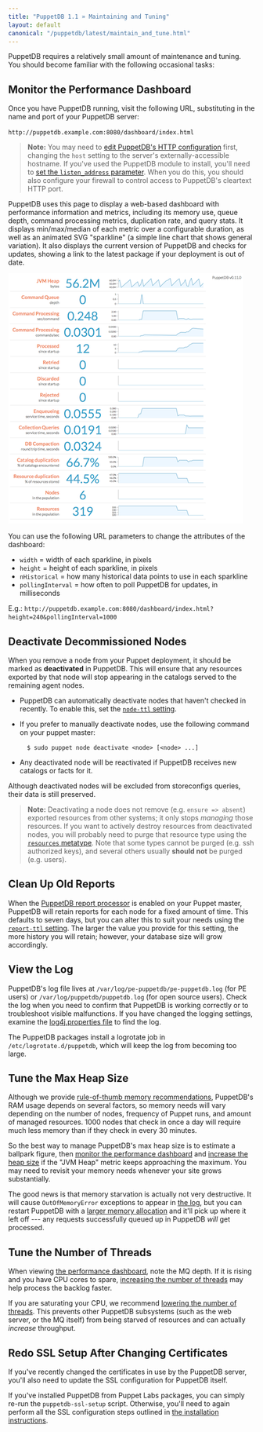 ```yaml
---
title: "PuppetDB 1.1 » Maintaining and Tuning"
layout: default
canonical: "/puppetdb/latest/maintain_and_tune.html"
---
```


[configure_jetty]: ./configure.html#jetty-http-settings
[configure_heap]: ./configure.html#configuring-the-java-heap-size
[threads]: ./configure.html#command-processing-settings
[memrec]: ./scaling_recommendations.html#bottleneck-java-heap-size
[puppetdb_report_processor]: ./connect_puppet_master.html#enabling-experimental-report-storage
[node_ttl]: ./configure.html#node-ttl
[report_ttl]: ./configure.html#report-ttl
[resources_type]: /references/latest/type.html#resources
[log4j]: ./configure.html#the-log4j-logging-config-file
[dashboard]: #monitor-the-performance-dashboard

PuppetDB requires a relatively small amount of maintenance and tuning. You should become familiar with the following occasional tasks:

## Monitor the Performance Dashboard

Once you have PuppetDB running, visit the following URL, substituting in the name and port of your PuppetDB server:

`http://puppetdb.example.com:8080/dashboard/index.html`

> **Note:** You may need to [edit PuppetDB's HTTP configuration][configure_jetty] first, changing the `host` setting to the server's externally-accessible hostname.  If you've used the PuppetDB module to install, you'll need to [set the `listen_address` parameter](./install_via_module.html#step-2-assign-classes-to-nodes).  When you do this, you should also configure your firewall to control access to PuppetDB's cleartext HTTP port.

PuppetDB uses this page to display a web-based dashboard with performance information and metrics, including its memory use, queue depth, command processing metrics, duplication rate, and query stats. It displays min/max/median of each metric over a configurable duration, as well as an animated SVG "sparkline" (a simple line chart that shows general variation). It also displays the current version of PuppetDB and checks for updates, showing a link to the latest package if your deployment is out of date.

[![Screenshot of the performance dashboard](./images/perf-dash-small.png)](./images/perf-dash-large.png)

You can use the following URL parameters to change the attributes of the dashboard:

* `width` = width of each sparkline, in pixels
* `height` = height of each sparkline, in pixels
* `nHistorical` = how many historical data points to use in each sparkline
* `pollingInterval` = how often to poll PuppetDB for updates, in milliseconds

E.g.: `http://puppetdb.example.com:8080/dashboard/index.html?height=240&pollingInterval=1000`

## Deactivate Decommissioned Nodes

When you remove a node from your Puppet deployment, it should be marked as **deactivated** in PuppetDB. This will ensure that any resources exported by that node will stop appearing in the catalogs served to the remaining agent nodes.

* PuppetDB can automatically deactivate nodes that haven't checked in recently. To enable this, set the [`node-ttl` setting][node_ttl].
* If you prefer to manually deactivate nodes, use the following command on your puppet master:

        $ sudo puppet node deactivate <node> [<node> ...]
* Any deactivated node will be reactivated if PuppetDB receives new catalogs or facts for it.

Although deactivated nodes will be excluded from storeconfigs queries, their data is still preserved.

> **Note:** Deactivating a node does not remove (e.g. `ensure => absent`) exported resources from other systems; it only stops _managing_ those resources. If you want to actively destroy resources from deactivated nodes, you will probably need to purge that resource type using the [`resources` metatype][resources_type]. Note that some types cannot be purged (e.g. ssh authorized keys), and several others usually **should not** be purged (e.g. users).

## Clean Up Old Reports

When the [PuppetDB report processor][puppetdb_report_processor] is enabled on your Puppet master, PuppetDB will retain reports for each node for a fixed amount of time.  This defaults to seven days, but you can alter this to suit your needs using the [`report-ttl` setting][report_ttl].  The larger the value you provide for this setting, the more history you will retain; however, your database size will grow accordingly.

## View the Log

PuppetDB's log file lives at `/var/log/pe-puppetdb/pe-puppetdb.log` (for PE users) or `/var/log/puppetdb/puppetdb.log` (for open source users). Check the log when you need to confirm that PuppetDB is working correctly or to troubleshoot visible malfunctions. If you have changed the logging settings, examine the [log4j.properties file][log4j] to find the log.

The PuppetDB packages install a logrotate job in `/etc/logrotate.d/puppetdb`, which will keep the log from becoming too large.

## Tune the Max Heap Size

Although we provide [rule-of-thumb memory recommendations][memrec], PuppetDB's RAM usage depends on several factors, so memory needs will vary depending on the number of nodes, frequency of Puppet runs, and amount of managed resources. 1000 nodes that check in once a day will require much less memory than if they check in every 30 minutes.

So the best way to manage PuppetDB's max heap size is to estimate a ballpark figure, then [monitor the performance dashboard][dashboard] and [increase the heap size][configure_heap] if the "JVM Heap" metric keeps approaching the maximum. You may need to revisit your memory needs whenever your site grows substantially.

The good news is that memory starvation is actually not very destructive. It will cause `OutOfMemoryError` exceptions to appear in [the log](#view-the-log), but you can restart PuppetDB with a [larger memory allocation][configure_heap] and it'll pick up where it left off --- any requests successfully queued up in PuppetDB *will* get processed.

## Tune the Number of Threads

When viewing [the performance dashboard][dashboard], note the MQ depth. If it is rising and you have CPU cores to spare, [increasing the number of threads][threads] may help process the backlog faster.

If you are saturating your CPU, we recommend [lowering the number of threads][threads].  This prevents other PuppetDB subsystems (such as the web server, or the MQ itself) from being starved of resources and can actually _increase_ throughput.

## Redo SSL Setup After Changing Certificates

If you've recently changed the certificates in use by the PuppetDB server, you'll also need to update the SSL configuration for PuppetDB itself.

If you've installed PuppetDB from Puppet Labs packages, you can simply re-run the `puppetdb-ssl-setup` script. Otherwise, you'll need to again perform all the SSL configuration steps outlined in [the installation instructions](./install_from_source.html).

